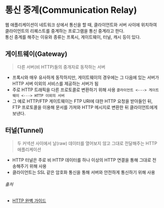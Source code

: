 # 통신 중계(Communication Relay)

웹 애플리케이션이 네트워크 상에서 통신을 할 때, 클라이언트와 서버 사이에 위치하여 클라이언트의 리퀘스트를 중계하는 프로그램을 통신 중계라고 한다.  
통신 중계를 해주는 이유와 종류는 프록시, 게이트웨이, 터널, 캐시 등이 있다.

## 게이트웨이(Gateway)

> 다른 서버(비 HTTP)들의 중개자로 동작하는 서버

- 프록시와 매우 유사하게 동작하지만, 게이트웨이의 경우에는 그 다음에 있는 서버가 HTTP 서버 이외의 서비스를 제공하는 서버가 됨
- 주로 HTTP 트래픽을 다른 프로토콜로 변환하기 위해 사용
  `클라이언트 <---> 게이트웨이 <---> HTTP 이외의 서버`
- 그 예로 HTTP/FTP 게이트웨이는 FTP URI에 대한 HTTP 요청을 받아들인 뒤, FTP 프로토콜을 이용해 문서를 가져와 HTTP 메시지로 변환한 뒤 클라이언트에게 보낸다.

## 터널(Tunnel)

> 두 커넥션 사이에서 날(raw) 데이터를 열어보지 않고 그대로 전달해주는 HTTP 애플리케이션

- HTTP 터널은 주로 비 HTTP 데이터를 하나 이상의 HTTP 연결을 통해 그대로 전송해주기 위해 사용
- 클라이언트는 SSL 같은 암호화 통신을 통해 서버와 안전하게 통신하기 위해 사용

###### 출처

- [HTTP 완벽 가이드](https://www.aladin.co.kr/shop/wproduct.aspx?ItemId=294437345)
